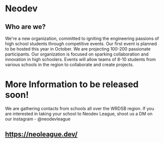 # Neodev

## Who are we?
We're a new organization, committed to igniting the engineering passions of high school students through competitive events. Our first event is planned to be hosted this year in October. We are projecting 100-200 passionate participants. 
Our organization is focused on sparking collaboration and innovation in high schoolers. Events will allow teams of 8-10 students from various schools in the region to collaborate and create projects.

# More Information to be released soon!
We are gathering contacts from schools all over the WRDSB region. If you are interested in taking your school to Neodev League, shoot us a DM on our instagram - @neodevleague

## https://neoleague.dev/
